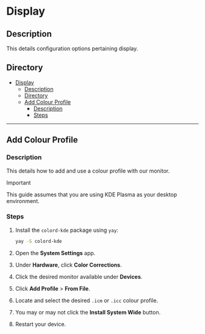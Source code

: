 # Display

## Description

This details configuration options pertaining display.

## Directory

- [Display](#display)
  - [Description](#description)
  - [Directory](#directory)
  - [Add Colour Profile](#add-colour-profile)
    - [Description](#description-1)
    - [Steps](#steps)

---

## Add Colour Profile

### Description

This details how to add and use a colour profile with our monitor.

> [!IMPORTANT]  
> This guide assumes that you are using KDE Plasma as your desktop environment.

### Steps

1. Install the `colord-kde` package using `yay`:

    ```sh
    yay -S colord-kde
    ```

2. Open the **System Settings** app.

3. Under **Hardware**, click **Color Corrections**.

4. Click the desired monitor available under **Devices**.

5. Click **Add Profile** > **From File**.

6. Locate and select the desired `.icm` or `.icc` colour profile.

7. You may or may not click the **Install System Wide** button.

8. Restart your device.
